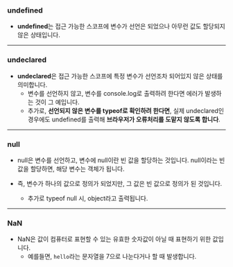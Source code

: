 ### undefined

- **undefined**는 접근 가능한 스코프에 변수가 선언은 되었으나 아무런 값도 할당되지 않은 상태입니다.

---

### undeclared

- **undeclared**은 접근 가능한 스코프에 특정 변수가 선언조차 되어있지 않은 상태를 의미합니다. 
    - 변수를 선언하지 않고, 변수를 console.log로 출력하려 한다면 에러가 발생하는 것이 그 예입니다.
    - 추가로, **선언되지 않은 변수를 typeof로 확인하려 한다면**, 실제 undeclared인 경우에도 undefined를 출력해 **브라우저가 오류처리를 도맡지 않도록 합니다**.

---

### null

- null은 변수를 선언하고, 변수에 null이란 빈 값을 할당하는 것입니다. null이라는 빈 값을 할당하면, 해당 변수는 객체가 됩니다. 

- 즉, 변수가 하나의 값으로 정의가 되었지만, 그 값은 빈 값으로 정의가 된 것입니다.
   - 추가로 typeof null 시, object라고 출력됩니다. 

---

### NaN

- NaN은 값이 컴퓨터로 표현할 수 있는 유효한 숫자값이 아닐 때 표현하기 위한 값입니다. 
    - 예를들면, ```hello```라는 문자열을 7으로 나눈다거나 할 때 발생합니다.


